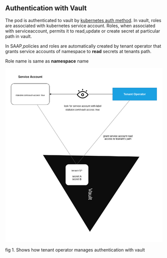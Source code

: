## Authentication with Vault

The pod is authenticated to vault by [kubernetes auth method](https://www.vaultproject.io/docs/auth/kubernetes). In vault, roles are associated with kubernetes service account. Roles, when associated with serviceaccount, permits it to read,update or create secret at particular path in vault. 

In SAAP,policies and roles are automatically created by tenant operator that grants service accounts of namespace to **read** secrets at tenants path. 

Role name is same as **namespace** name 

![image](./images/tenant-operator-vault-auth.png)

fig 1. Shows how tenant operator manages authentication with vault